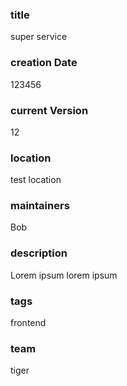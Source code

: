 <!-- ---
title: super service
creation_date: 123456
current_version: 12
location_of_technologie: test
maintainers: test
short_description: Lorem ipsum lorem ipsum
tags: test
team: test
type: test
---
 -->
### title
super service

### creation Date
123456

### current Version
12

### location
test location

### maintainers
Bob

### description
Lorem ipsum lorem ipsum

### tags
frontend

### team
tiger
